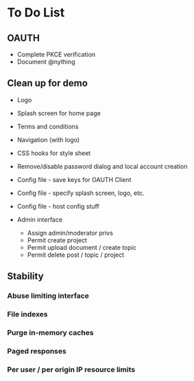﻿# To Do List


## OAUTH

* Complete PKCE verification
* Document @nything

## Clean up for demo

* Logo
* Splash screen for home page
* Terms and conditions
* Navigation (with logo)

* CSS hooks for style sheet
* Remove/disable password dialog and local account creation

* Config file - save keys for OAUTH Client
* Config file - specify splash screen, logo, etc.
* Config file - host config stuff

* Admin interface
	* Assign admin/moderator privs
	* Permit create project
	* Permit upload document / create topic
	* Permit delete post / topic / project

## Stability

### Abuse limiting interface

### File indexes

### Purge in-memory caches

### Paged responses

### Per user / per origin IP resource limits




